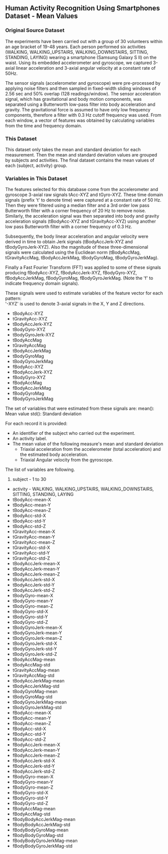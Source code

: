 ## Human Activity Recognition Using Smartphones Dataset - Mean Values

### Original Source Dataset

The experiments have been carried out with a group of 30 volunteers within an age bracket of 19-48 years. 
Each person performed six activities (WALKING, WALKING_UPSTAIRS, WALKING_DOWNSTAIRS, SITTING, STANDING, LAYING) 
wearing a smartphone (Samsung Galaxy S II) on the waist. Using its embedded accelerometer and gyroscope, 
we captured 3-axial linear acceleration and 3-axial angular velocity at a constant rate of 50Hz. 

The sensor signals (accelerometer and gyroscope) were pre-processed by applying noise filters and then sampled in 
fixed-width sliding windows of 2.56 sec and 50% overlap (128 readings/window). The sensor acceleration signal, 
which has gravitational and body motion components, was separated using a Butterworth low-pass filter into body 
acceleration and gravity. The gravitational force is assumed to have only low frequency components, therefore a 
filter with 0.3 Hz cutoff frequency was used. From each window, a vector of features was obtained by calculating 
variables from the time and frequency domain. 

### This Dataset

This dataset only takes the mean and standard deviation for each measurement. Then the mean and standard deviation values are grouped by 
subjects and activities. The final dataset contains the mean values of each (subject, activity) group.

### Variables in This Dataset

The features selected for this database come from the accelerometer and gyroscope 3-axial raw signals tAcc-XYZ and tGyro-XYZ. These time domain signals (prefix 't' to denote time) were captured at a constant rate of 50 Hz. Then they were filtered using a median filter and a 3rd order low pass Butterworth filter with a corner frequency of 20 Hz to remove noise. Similarly, the acceleration signal was then separated into body and gravity acceleration signals (tBodyAcc-XYZ and tGravityAcc-XYZ) using another low pass Butterworth filter with a corner frequency of 0.3 Hz. 

Subsequently, the body linear acceleration and angular velocity were derived in time to obtain Jerk signals (tBodyAccJerk-XYZ and tBodyGyroJerk-XYZ). Also the magnitude of these three-dimensional signals were calculated using the Euclidean norm (tBodyAccMag, tGravityAccMag, tBodyAccJerkMag, tBodyGyroMag, tBodyGyroJerkMag). 

Finally a Fast Fourier Transform (FFT) was applied to some of these signals producing fBodyAcc-XYZ, fBodyAccJerk-XYZ, fBodyGyro-XYZ, fBodyAccJerkMag, fBodyGyroMag, fBodyGyroJerkMag. (Note the 'f' to indicate frequency domain signals). 

These signals were used to estimate variables of the feature vector for each pattern:  
'-XYZ' is used to denote 3-axial signals in the X, Y and Z directions.

* tBodyAcc-XYZ
* tGravityAcc-XYZ
* tBodyAccJerk-XYZ
* tBodyGyro-XYZ
* tBodyGyroJerk-XYZ
* tBodyAccMag
* tGravityAccMag
* tBodyAccJerkMag
* tBodyGyroMag
* tBodyGyroJerkMag
* fBodyAcc-XYZ
* fBodyAccJerk-XYZ
* fBodyGyro-XYZ
* fBodyAccMag
* fBodyAccJerkMag
* fBodyGyroMag
* fBodyGyroJerkMag

The set of variables that were estimated from these signals are: 
mean(): Mean value
std(): Standard deviation

For each record it is provided:

* An identifier of the subject who carried out the experiment.
* An activity label. 
* The mean value of the following measure's mean and standard deviation
	+ Triaxial acceleration from the accelerometer (total acceleration) and the estimated body acceleration.
	+ Triaxial Angular velocity from the gyroscope. 

The list of variables are following.

1. subject - 1 to 30
+ activity - WALKING, WALKING_UPSTAIRS, WALKING_DOWNSTAIRS, SITTING, STANDING, LAYING
+ tBodyAcc-mean-X
+ tBodyAcc-mean-Y
+ tBodyAcc-mean-Z
+ tBodyAcc-std-X
+ tBodyAcc-std-Y
+ tBodyAcc-std-Z
+ tGravityAcc-mean-X
+ tGravityAcc-mean-Y
+ tGravityAcc-mean-Z
+ tGravityAcc-std-X
+ tGravityAcc-std-Y
+ tGravityAcc-std-Z
+ tBodyAccJerk-mean-X
+ tBodyAccJerk-mean-Y
+ tBodyAccJerk-mean-Z
+ tBodyAccJerk-std-X
+ tBodyAccJerk-std-Y
+ tBodyAccJerk-std-Z
+ tBodyGyro-mean-X
+ tBodyGyro-mean-Y
+ tBodyGyro-mean-Z
+ tBodyGyro-std-X
+ tBodyGyro-std-Y
+ tBodyGyro-std-Z
+ tBodyGyroJerk-mean-X
+ tBodyGyroJerk-mean-Y
+ tBodyGyroJerk-mean-Z
+ tBodyGyroJerk-std-X
+ tBodyGyroJerk-std-Y
+ tBodyGyroJerk-std-Z
+ tBodyAccMag-mean
+ tBodyAccMag-std
+ tGravityAccMag-mean
+ tGravityAccMag-std
+ tBodyAccJerkMag-mean
+ tBodyAccJerkMag-std
+ tBodyGyroMag-mean
+ tBodyGyroMag-std
+ tBodyGyroJerkMag-mean
+ tBodyGyroJerkMag-std
+ fBodyAcc-mean-X
+ fBodyAcc-mean-Y
+ fBodyAcc-mean-Z
+ fBodyAcc-std-X
+ fBodyAcc-std-Y
+ fBodyAcc-std-Z
+ fBodyAccJerk-mean-X
+ fBodyAccJerk-mean-Y
+ fBodyAccJerk-mean-Z
+ fBodyAccJerk-std-X
+ fBodyAccJerk-std-Y
+ fBodyAccJerk-std-Z
+ fBodyGyro-mean-X
+ fBodyGyro-mean-Y
+ fBodyGyro-mean-Z
+ fBodyGyro-std-X
+ fBodyGyro-std-Y
+ fBodyGyro-std-Z
+ fBodyAccMag-mean
+ fBodyAccMag-std
+ fBodyBodyAccJerkMag-mean
+ fBodyBodyAccJerkMag-std
+ fBodyBodyGyroMag-mean
+ fBodyBodyGyroMag-std
+ fBodyBodyGyroJerkMag-mean
+ fBodyBodyGyroJerkMag-std